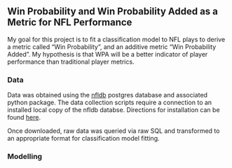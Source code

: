 ## Win Probability and Win Probability Added as a Metric for NFL Performance

My goal for this project is to fit a classification model to NFL plays to derive a metric called “Win Probability”, and an additive metric “Win Probability Added”. My hypothesis is that WPA will be a better indicator of player performance than traditional player metrics.

### Data

Data was obtained using the [nfldb](https://github.com/BurntSushi/nfldb) postgres database and associated python package. The data collection scripts require a connection to an installed local copy of the nfldb databse. Directions for installation can be found [here](https://github.com/BurntSushi/nfldb/wiki/Installation).

Once downloaded, raw data was queried via raw SQL and transformed to an appropriate format for classification model fitting.

### Modelling